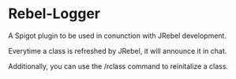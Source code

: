 # Rebel-Logger

A Spigot plugin to be used in conunction with JRebel development.

Everytime a class is refreshed by JRebel, it will announce it in chat.

Additionally, you can use the /rclass command to reinitalize a class. 
